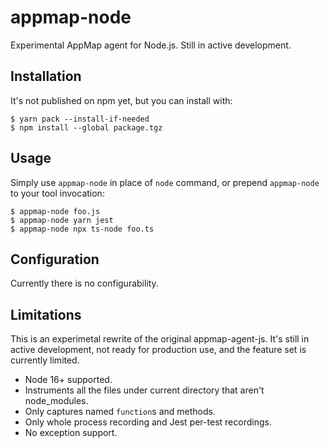 # appmap-node

Experimental AppMap agent for Node.js. Still in active development.

## Installation

It's not published on npm yet, but you can install with:

    $ yarn pack --install-if-needed
    $ npm install --global package.tgz

## Usage

Simply use `appmap-node` in place of `node` command, or prepend `appmap-node` 
to your tool invocation:

    $ appmap-node foo.js
    $ appmap-node yarn jest
    $ appmap-node npx ts-node foo.ts

## Configuration

Currently there is no configurability.

## Limitations

This is an experimetal rewrite of the original appmap-agent-js. It's still in active
development, not ready for production use,  and the feature set is currently limited.

- Node 16+ supported.
- Instruments all the files under current directory that aren't node_modules.
- Only captures named `function`s and methods.
- Only whole process recording and Jest per-test recordings.
- No exception support.
